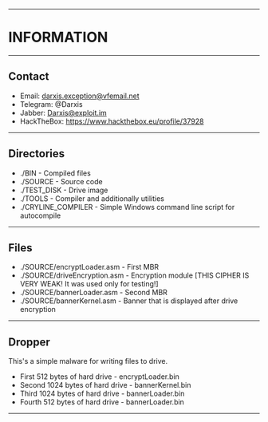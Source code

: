 ------------------
# INFORMATION #
------------------

##  Contact 
 * Email: darxis.exception@vfemail.net
 * Telegram: @Darxis
 * Jabber: Darxis@exploit.im
 * HackTheBox: https://www.hackthebox.eu/profile/37928
------------------

## Directories
+ ./BIN - Compiled files
+ ./SOURCE - Source code
+ ./TEST_DISK - Drive image
+ ./TOOLS - Compiler and additionally utilities
+ ./CRYLINE_COMPILER - Simple Windows command line script for autocompile
------------------

## Files
- ./SOURCE/encryptLoader.asm - First MBR
- ./SOURCE/driveEncryption.asm - Encryption module [THIS CIPHER IS VERY WEAK! It was used only for testing!]
- ./SOURCE/bannerLoader.asm - Second MBR
- ./SOURCE/bannerKernel.asm - Banner that is displayed after drive encryption
------------------

## Dropper
This's a simple malware for writing files to drive.
* First 512 bytes of hard drive - encryptLoader.bin
* Second 1024 bytes of hard drive - bannerKernel.bin
* Third 1024 bytes of hard drive - bannerLoader.bin
* Fourth 512 bytes of hard drive - bannerLoader.bin
------------------
